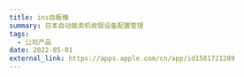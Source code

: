 ```yaml
---
title: ins自販機
summary: 日本自动贩卖机收银设备配置管理
tags:
  - 公司产品
date: 2022-05-01
external_link: https://apps.apple.com/cn/app/id1581721289
---
```

